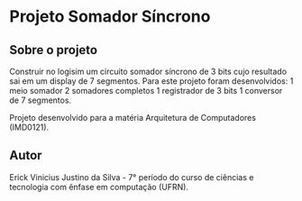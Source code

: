 # Projeto Somador Síncrono

## Sobre o projeto
Construir no logisim um circuito somador síncrono de 3 bits cujo resultado sai em um display de 7 segmentos.
Para este projeto foram desenvolvidos:
1 meio somador
2 somadores completos
1 registrador de 3 bits
1 conversor de 7 segmentos.

Projeto desenvolvido para a matéria Arquitetura de Computadores (IMD0121).

## Autor
Erick Vinicius Justino da Silva - 7° período do curso de ciências e tecnologia com ênfase em computação (UFRN).
